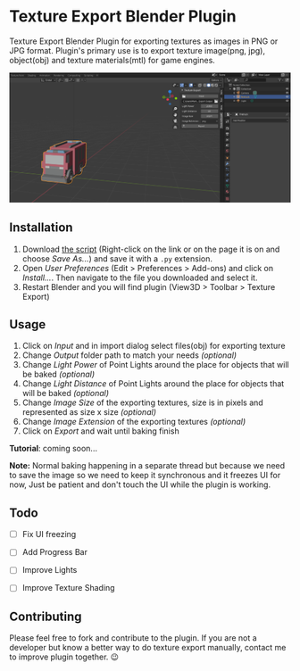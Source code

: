 # Texture Export Blender Plugin

Texture Export Blender Plugin for exporting textures as images in PNG or JPG format. Plugin's primary use is to export texture image(png, jpg), object(obj) and texture materials(mtl) for game engines.

![Texture Export Blender Plugin Screenshot](https://raw.githubusercontent.com/markokosticdev/texture-export-blender-plugin/master/texture_export.png)

## Installation

1.  Download [the script](https://raw.githubusercontent.com/markokosticdev/texture-export-blender-plugin/master/texture_export.py) (Right-click on the link or on the page it is on and choose  _Save As..._) and save it with a `.py` extension.
2.  Open _User Preferences_ (Edit > Preferences > Add-ons) and click on  _Install..._. Then navigate to the file you downloaded and select it.
3. Restart Blender and you will find plugin (View3D > Toolbar > Texture Export)


## Usage

1. Click on _Input_ and in import dialog select files(obj) for exporting texture
2. Change _Output_ folder path to match your needs _(optional)_
3. Change _Light Power_ of Point Lights around the place for objects that will be baked _(optional)_
4. Change _Light Distance_ of Point Lights around the place for objects that will be baked _(optional)_
5. Change _Image Size_ of the exporting textures, size is in pixels and represented as size x size _(optional)_
6. Change _Image Extension_ of the exporting textures _(optional)_
7. Click on _Export_ and wait until baking finish

**Tutorial**: coming soon...

**Note:** Normal baking happening in a separate thread but because we need to save the image so we need to keep it synchronous and it freezes UI for now, Just be patient and don't touch the UI while the plugin is working.

## Todo

- [ ] Fix UI freezing
- [ ] Add Progress Bar
- [ ] Improve Lights
- [ ] Improve Texture Shading


## Contributing

Please feel free to fork and contribute to the plugin. If you are not a developer but know a better way to do texture export manually, contact me to improve plugin together. :wink:
